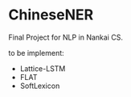 # ChineseNER

Final Project for NLP in Nankai CS.

to be implement:

- Lattice-LSTM
- FLAT
- SoftLexicon

